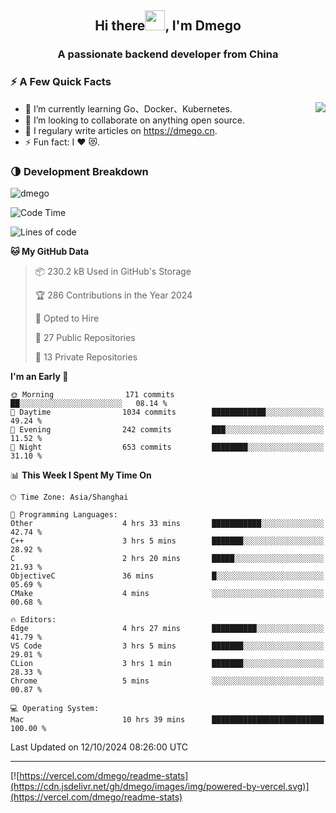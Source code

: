 <h2 align="center">Hi there<img src="https://cdn.jsdelivr.net/gh/dmego/images/img/Hi.gif" height="32" />, I'm Dmego </h2>
<h3 align="center">A passionate backend developer from China</h3>

### ⚡️ A Few Quick Facts

<img align="right" src="https://readme-stats-dmego.vercel.app/api?username=dmego&show_icons=true&icon_color=1573B3&hide_title=true&text_color=718096&bg_color=00000000&hide_border=true"/>

<ul>
    <li> 🌱 I’m currently learning Go、Docker、Kubernetes.</li>
    <li> 👯 I’m looking to collaborate on anything open source.</li>
    <li> 📝 I regulary write articles on <a href="https://dmego.cn">https://dmego.cn</a>.</li>
    <li> ⚡ Fun fact: I ❤️ 😻.</li>
</ul>

### 🌗 Development Breakdown

<img src="https://komarev.com/ghpvc/?username=dmego" alt="dmego" />

<!--START_SECTION:waka-->
![Code Time](http://img.shields.io/badge/Code%20Time-2%2C988%20hrs%2025%20mins-blue)

![Lines of code](https://img.shields.io/badge/From%20Hello%20World%20I%27ve%20Written-676.4%20thousand%20lines%20of%20code-blue)

**🐱 My GitHub Data** 

> 📦 230.2 kB Used in GitHub's Storage 
 > 
> 🏆 286 Contributions in the Year 2024
 > 
> 💼 Opted to Hire
 > 
> 📜 27 Public Repositories 
 > 
> 🔑 13 Private Repositories 
 > 
**I'm an Early 🐤** 

```text
🌞 Morning                171 commits         ██░░░░░░░░░░░░░░░░░░░░░░░   08.14 % 
🌆 Daytime                1034 commits        ████████████░░░░░░░░░░░░░   49.24 % 
🌃 Evening                242 commits         ███░░░░░░░░░░░░░░░░░░░░░░   11.52 % 
🌙 Night                  653 commits         ████████░░░░░░░░░░░░░░░░░   31.10 % 
```


📊 **This Week I Spent My Time On** 

```text
🕑︎ Time Zone: Asia/Shanghai

💬 Programming Languages: 
Other                    4 hrs 33 mins       ███████████░░░░░░░░░░░░░░   42.74 % 
C++                      3 hrs 5 mins        ███████░░░░░░░░░░░░░░░░░░   28.92 % 
C                        2 hrs 20 mins       █████░░░░░░░░░░░░░░░░░░░░   21.93 % 
ObjectiveC               36 mins             █░░░░░░░░░░░░░░░░░░░░░░░░   05.69 % 
CMake                    4 mins              ░░░░░░░░░░░░░░░░░░░░░░░░░   00.68 % 

🔥 Editors: 
Edge                     4 hrs 27 mins       ██████████░░░░░░░░░░░░░░░   41.79 % 
VS Code                  3 hrs 5 mins        ███████░░░░░░░░░░░░░░░░░░   29.01 % 
CLion                    3 hrs 1 min         ███████░░░░░░░░░░░░░░░░░░   28.33 % 
Chrome                   5 mins              ░░░░░░░░░░░░░░░░░░░░░░░░░   00.87 % 

💻 Operating System: 
Mac                      10 hrs 39 mins      █████████████████████████   100.00 % 
```


 Last Updated on 12/10/2024 08:26:00 UTC
<!--END_SECTION:waka-->

---

[![https://vercel.com/dmego/readme-stats](https://cdn.jsdelivr.net/gh/dmego/images/img/powered-by-vercel.svg)](https://vercel.com/dmego/readme-stats)

